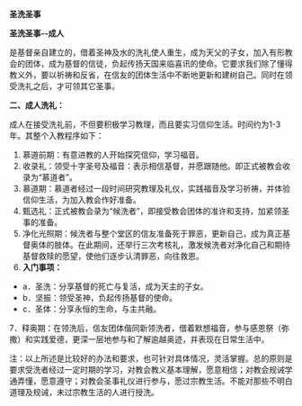 **圣洗圣事**

**圣洗圣事--成人**

是基督亲自建立的，借着圣神及水的洗礼使人重生，成为天父的子女，加入有形教会的团体，成为基督的信徒，负起传扬天国来临喜讯的使命。它要求我们除了懂得教义外，要以祈祷和反省，在信友的团体生活中不断地更新和建树自己。同时在领受洗礼之后，才可领其它圣事。

**二、成人洗礼：**

成人在接受洗礼前，不但要积极学习教理，而且要实习信仰生活。时间约为1-3年。其整个入教程序如下：

1. 慕道前期：有意进教的人开始探究信仰，学习福音。
2. 收录礼：领受十字圣号及福音：表示相信基督，并愿跟随他。即正式被教会收录为“慕道者”。
3. 慕道期：慕道者经过一段时间研究教理及礼仪，实践福音及学习祈祷，并体验信仰生活，为加入教会作好准备。
4. 甄选礼：正式被教会录为“候洗者”，即接受教会团体的准许和支持，加紧领圣事的准备。
5. 净化光照期：候洗者与整个堂区的信友准备死于罪恶，更新自己，成为真正基督奥体的肢体。在此期间，还举行三次考核礼，激发候洗者对净化自己和期待基督救赎的愿望，使他们逐步认清罪恶，向往救恩。
6. **入门事项：**

* a．圣洗：分享基督的死亡与复活，成为天主的子女。
* b．坚振：领受圣神，负起传扬基督的使命。
* c．圣体：分享永恒的生命，与主共融。

7．释奥期：在领洗后，信友团体偕同新领洗者，借着默想福音，参与感恩祭（弥撒）和实践爱德，更深一层地参与和了解逾越奥迹，并表现在日常生活中。

注：以上所述是比较好的办法和要求，也可针对具体情况，灵活掌握。总的原则是要求受洗者经过一定时期的学习，对教会教义基本理解，愿意相信；对教会规诫学通弄懂，愿意遵守；对教会圣事礼仪进行参与，愿过宗教生活。不能对那些不明白道理及规诫，未过宗教生活的人进行授洗。